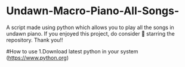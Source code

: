 # Undawn-Macro-Piano-All-Songs-

A script made using python which allows you to play all the songs in undawn piano.
If you enjoyed this project, do consider 🌟 starring the repository.
Thank you!!

#How to use
1.Download latest python in your system (https://www.python.org)
       

                      
